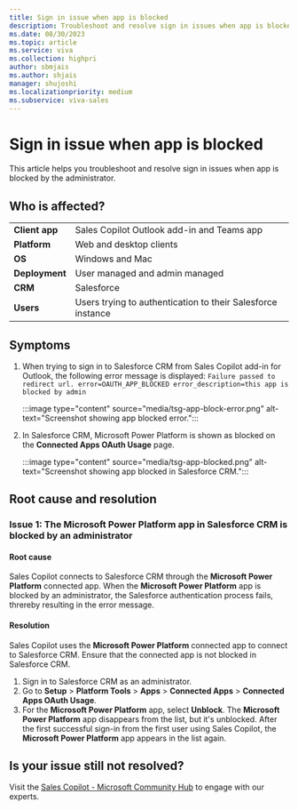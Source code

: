 ```yaml
---
title: Sign in issue when app is blocked
description: Troubleshoot and resolve sign in issues when app is blocked.
ms.date: 08/30/2023
ms.topic: article
ms.service: viva
ms.collection: highpri
author: sbmjais
ms.author: shjais
manager: shujoshi
ms.localizationpriority: medium
ms.subservice: viva-sales
---
```


# Sign in issue when app is blocked

This article helps you troubleshoot and resolve sign in issues when app is blocked by the administrator.

## Who is affected?

|  |  |
|---------|---------|
|**Client app**     |  Sales Copilot Outlook add-in and Teams app    |
|**Platform**     | Web and desktop clients         |
|**OS**     | Windows and Mac         |
|**Deployment**     | User managed and admin managed       |
|**CRM**     | Salesforce      |
|**Users**     | Users trying to authentication to their Salesforce instance |

## Symptoms

1. When trying to sign in to Salesforce CRM from Sales Copilot add-in for Outlook, the following error message is displayed: `Failure passed to redirect url. error=OAUTH_APP_BLOCKED error_description=this app is blocked by admin`

    :::image type="content" source="media/tsg-app-block-error.png" alt-text="Screenshot showing app blocked error.":::

2. In Salesforce CRM, Microsoft Power Platform is shown as blocked on the **Connected Apps OAuth Usage** page.

    :::image type="content" source="media/tsg-app-blocked.png" alt-text="Screenshot showing app blocked in Salesforce CRM.":::

## Root cause and resolution

### Issue 1: The Microsoft Power Platform app in Salesforce CRM is blocked by an administrator 

#### Root cause

Sales Copilot connects to Salesforce CRM through the **Microsoft Power Platform** connected app. When the **Microsoft Power Platform** app is blocked by an administrator, the Salesforce authentication process fails, threreby resulting in the error message.

#### Resolution

Sales Copilot uses the **Microsoft Power Platform** connected app to connect to Salesforce CRM. Ensure that the connected app is not blocked in Salesforce CRM.

1. Sign in to Salesforce CRM as an administrator.
1. Go to **Setup** > **Platform Tools** > **Apps** > **Connected Apps** > **Connected Apps OAuth Usage**.
1. For the **Microsoft Power Platform** app, select **Unblock**.
    The **Microsoft Power Platform** app disappears from the list, but it's unblocked.
    After the first successful sign-in from the first user using Sales Copilot, the **Microsoft Power Platform** app appears in the list again.


## Is your issue still not resolved?

Visit the [Sales Copilot - Microsoft Community Hub](https://techcommunity.microsoft.com/t5/viva-sales/bd-p/VivaSales) to engage with our experts.

